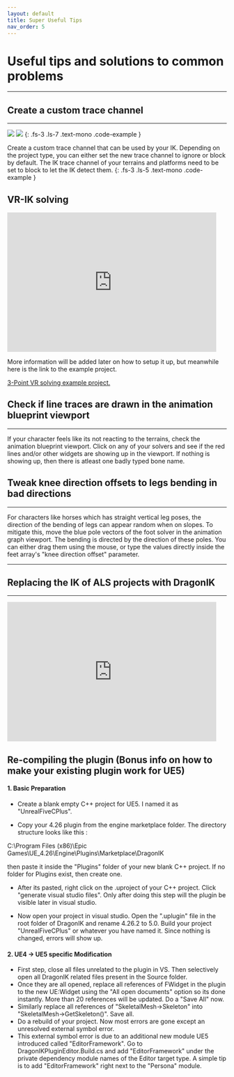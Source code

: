 ```yaml
---
layout: default
title: Super Useful Tips
nav_order: 5
---
```


# Useful tips and solutions to common problems


---


## Create a custom trace channel

---

<img src="http://codehawk64.github.io/assets/images/custom_trace.PNG" >
<img src="http://codehawk64.github.io/assets/images/custom_trace2.PNG" >
{: .fs-3 .ls-7 .text-mono .code-example }

Create a custom trace channel that can be used by your IK. Depending on the project type, you can either set the new trace channel to ignore or block by default.
The IK trace channel of your terrains and platforms need to be set to block to let the IK detect them.
{: .fs-3 .ls-5 .text-mono .code-example }


## VR-IK solving

<div class="video-wrapper">
  <iframe width="480" height="320" src="https://www.youtube.com/embed/5AIGRA9SEEU" frameborder="0" allowfullscreen></iframe>
</div>


More information will be added later on how to setup it up, but meanwhile here is the link to the example project.




<a href="https://github.com/codehawk64/DragonIK-VRIK"> 3-Point VR solving example project.</a>




## Check if line traces are drawn in the animation blueprint viewport

---

If your character feels like its not reacting to the terrains, check the animation blueprint viewport. Click on any of your solvers and see if the red lines and/or other widgets
are showing up in the viewport. If nothing is showing up, then there is atleast one badly typed bone name.



## Tweak knee direction offsets to legs bending in bad directions

---

For characters like horses which has straight vertical leg poses, the direction of the bending of legs can appear random when on slopes. To mitigate this, move the blue pole vectors of the foot solver in the animation graph viewport. The bending is directed by the direction of these poles. You can either drag them using the mouse, or type the values directly inside the feet array's "knee direction offset" parameter.


---

## Replacing the IK of ALS projects with DragonIK

---

<div class="video-wrapper">
  <iframe width="480" height="320" src="https://www.youtube.com/embed/ATNV7BL0cgs" frameborder="0" allowfullscreen></iframe>
</div>

## Re-compiling the plugin (Bonus info on how to make your existing plugin work for UE5)


#### 1. Basic Preparation

- Create a blank empty C++ project for UE5. I named it as "UnrealFiveCPlus".

- Copy your 4.26 plugin from the engine marketplace folder. The directory structure looks like this :

C:\Program Files (x86)\Epic Games\UE_4.26\Engine\Plugins\Marketplace\DragonIK

then paste it inside the "Plugins" folder of your new blank C++ project. If no folder for Plugins exist, then create one.

- After its pasted, right click on the .uproject of your C++ project. Click "generate visual studio files". Only after doing this step
will the plugin be visible later in visual studio.

- Now open your project in visual studio. Open the ".uplugin" file in the root folder of DragonIK and rename 4.26.2 to 5.0. Build your project "UnrealFiveCPlus" or whatever you have named it. Since nothing is changed,
errors will show up.


#### 2. UE4 -> UE5 specific Modification

- First step, close all files unrelated to the plugin in VS. Then selectively open all DragonIK related files present in the Source folder.
- Once they are all opened, replace all references of FWidget in the plugin to the new UE:Widget using the "All open documents" option so its done instantly. More than 20 references will be updated. Do a "Save All" now.
- Similarly replace all references of "SkeletalMesh->Skeleton" into "SkeletalMesh->GetSkeleton()". Save all.
- Do a rebuild of your project. Now most errors are gone except an unresolved external symbol error.
- This external symbol error is due to an additional new module UE5 introduced called "EditorFramework". Go to DragonIKPluginEditor.Build.cs and add "EditorFramework"
under the private dependency module names of the Editor target type. A simple tip is to add "EditorFramework" right next to the "Persona" module.